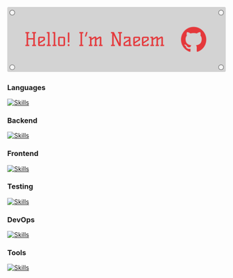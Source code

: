 ![image](github-banner.svg)

### Languages
[![Skills](https://skillicons.dev/icons?i=python,javascript,typescript,nodejs,django,nestjs,expressjs,rabbitmq,jest,html,css,scss,tailwindcss,jquery,react,postgres,mongodb,docker,aws,ansible,jenkins)](https://skillicons.dev)

### Backend
[![Skills](https://skillicons.dev/icons?i=nodejs,django,nestjs,expressjs,rabbitmq,postgres,mongodb)](https://skillicons.dev)

### Frontend
[![Skills](https://skillicons.dev/icons?i=html,css,scss,tailwindcss,jquery,react)](https://skillicons.dev)

### Testing
[![Skills](https://skillicons.dev/icons?i=jest)](https://skillicons.dev)

### DevOps
[![Skills](https://skillicons.dev/icons?i=linux,apple,docker,aws,ansible,jenkins)](https://skillicons.dev)

### Tools
[![Skills](https://skillicons.dev/icons?i=neovim,git,postman)](https://skillicons.dev)

